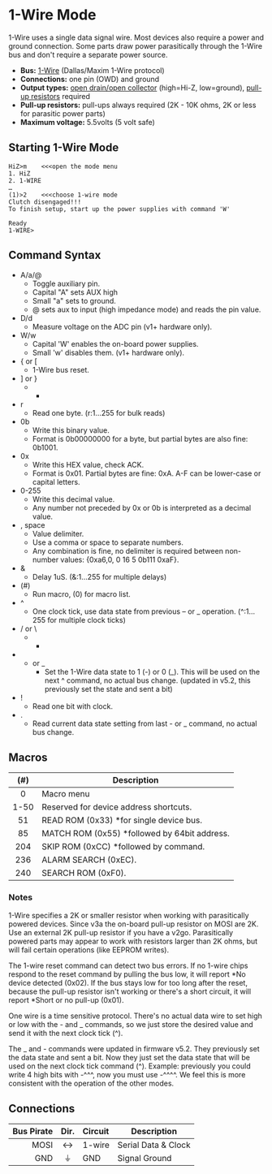 1-Wire Mode
===================
1-Wire uses a single data signal wire. Most devices also require a power and ground connection. Some parts draw power parasitically through the 1-Wire bus and don't require a separate power source. 

  - **Bus:** [1-Wire](http://en.wikipedia.org/wiki/1-Wire) (Dallas/Maxim 1-Wire protocol)
  - **Connections:** one pin (OWD) and ground
  - **Output types:** [open drain/open collector](http://en.wikipedia.org/wiki/High_impedence) (high=Hi-Z, low=ground), [pull-up resistors](http://dangerousprototypes.com/docs/Practical_guide_to_Bus_Pirate_pull-up_resistors) required
  - **Pull-up resistors:** pull-ups always required (2K - 10K ohms, 2K or less for parasitic power parts)
  - **Maximum voltage:** 5.5volts (5 volt safe)

Starting 1-Wire Mode
---------------------

    HiZ>m    <<<open the mode menu
    1. HiZ
    2. 1-WIRE
    …
    (1)>2    <<<choose 1-wire mode
    Clutch disengaged!!!
    To finish setup, start up the power supplies with command 'W'

    Ready
    1-WIRE>

Command Syntax
-------------------

  * A/a/@
	  * Toggle auxiliary pin.
	  * Capital "A" sets AUX high
	  * Small "a" sets to ground.
	  * @ sets aux to input (high impedance mode) and reads the pin value.
  * D/d
	  * Measure voltage on the ADC pin (v1+ hardware only).
  * W/w
	  * Capital 'W' enables the on-board power supplies.
	  * Small 'w' disables them. (v1+ hardware only).
  * { or [
	  * 1-Wire bus reset.
  * ] or }
	  * -
  * r
	  * Read one byte. (r:1…255 for bulk reads)
  * 0b
	  * Write this binary value.
	  * Format is 0b00000000 for a byte, but partial bytes are also fine: 0b1001.
  * 0x
	  * Write this HEX value, check ACK.
	  * Format is 0x01. Partial bytes are fine: 0xA. A-F can be lower-case or capital letters.
  * 0-255
	  * Write this decimal value.
	  * Any number not preceded by 0x or 0b is interpreted as a decimal value.
  * , space
	  * Value delimiter.
	  * Use a comma or space to separate numbers.
	  * Any combination is fine, no delimiter is required between non-number values: {0xa6,0, 0 16 5 0b111 0xaF}.
  * &
	  * Delay 1uS. (&:1…255 for multiple delays)
  * (#) 
	  * Run macro, (0) for macro list.
  * ^
      * One clock tick, use data state from previous – or _ operation. (^:1…255 for multiple clock ticks)
  * / or \
      * -
  * - or _
      * Set the 1-Wire data state to 1 (-) or 0 (_). This will be used on the next ^ command, no actual bus change. (updated in v5.2, this previously set the state and sent a bit)
  * !
      * Read one bit with clock.
  * .
      * Read current data state setting from last - or _ command, no actual bus change.

Macros
------------------

| (#) | Description |
|:---:| ----------- |
| 0 | Macro menu |
| 1-50 | Reserved for device address shortcuts. |
| 51 | READ ROM (0x33) *for single device bus. |
| 85 | MATCH ROM (0x55) *followed by 64bit address. |
| 204 | SKIP ROM (0xCC) *followed by command. |
| 236 | ALARM SEARCH (0xEC). |
| 240 | SEARCH ROM (0xF0). |

### Notes

1-Wire specifies a 2K or smaller resistor when working with parasitically powered devices. Since v3a the on-board pull-up resistor on MOSI are 2K. Use an external 2K pull-up resistor if you have a v2go. Parasitically powered parts may appear to work with resistors larger than 2K ohms, but will fail certain operations (like EEPROM writes).

The 1-wire reset command can detect two bus errors. If no 1-wire chips respond to the reset command by pulling the bus low, it will report *No device detected (0x02). If the bus stays low for too long after the reset, because the pull-up resistor isn't working or there's a short circuit, it will report *Short or no pull-up (0x01).

One wire is a time sensitive protocol. There's no actual data wire to set high or low with the - and _ commands, so we just store the desired value and send it with the next clock tick (^).

The _ and - commands were updated in firmware v5.2. They previously set the data state and sent a bit. Now they just set the data state that will be used on the next clock tick command (^). Example: previously you could write 4 high bits with -^^^, now you must use -^^^^. We feel this is more consistent with the operation of the other modes.

Connections
------------------

| Bus Pirate | Dir. | Circuit  | Description         |
| ----------:|:----:|:-------- | ------------------- |
| MOSI       | ↔    | 1-wire   | Serial Data & Clock |
| GND        | ⏚    | GND      | Signal Ground       |
